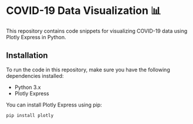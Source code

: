 # COVID-19 Data Visualization 📊

This repository contains code snippets for visualizing COVID-19 data using Plotly Express in Python.

## Installation

To run the code in this repository, make sure you have the following dependencies installed:

- Python 3.x
- Plotly Express

You can install Plotly Express using pip:

```bash
pip install plotly
```


